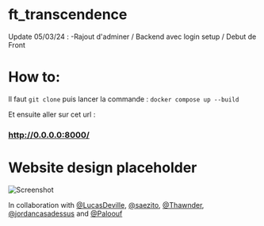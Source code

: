 # ft_transcendence

Update 05/03/24 : -Rajout d'adminer / Backend avec login setup / Debut de Front

# How to:
Il faut ```git clone``` puis lancer la commande :
``` docker compose up --build ```

Et ensuite aller sur cet url :
### http://0.0.0.0:8000/

# Website design placeholder
![Screenshot](transcendence_design.png "Placeholder")


In collaboration with [@LucasDeville](https://github.com/LucasDeville), [@saezito](https://github.com/SAEZITO), [@Thawnder](https://github.com/Thawnder), [@jordancasadessus](https://github.com/jordancasadessus) and [@Paloouf](https://github.com/Paloouf)
